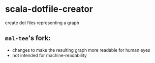 # scala-dotfile-creator
create dot files representing a graph

## `mal-tee`'s fork:
- changes to make the resulting graph more readable for human eyes
- not intended for machine-readability